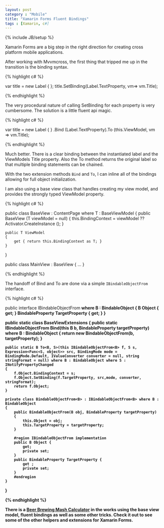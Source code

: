 ```yaml
---
layout: post
category : "Mobile"
title: "Xamarin Forms Fluent Bindings"
tags : [Xamarin, c#]
---
```

{% include JB/setup %}

Xamarin Forms are a big step in the right direction for creating cross platform mobile applications.

After working with Mvvmcross, the first thing that tripped me up in the transition is the binding syntax.

{% highlight c# %}

var title = new Label {  };
title.SetBinding<MainViewModel>(Label.TextProperty, vm=> vm.Title);

{% endhighlight %}

The very procedural nature of calling SetBinding for each property is very cumbersome.
The solution is a little fluent api magic.

{% highlight c# %}

var title = new Label {  }
  .Bind (Label.TextProperty).To (this.ViewModel, vm => vm.Title);

{% endhighlight %}

Much better. There is a clear binding between the instantiated label and the ViewModels Title property.
Also the To method returns the original label so that multiple binding statements can be chained.

With the two extension methods ```Bind``` and ```To```,
  I can inline all of the bindings allowing for full object initialization.

I am also using a base view class that handles creating my view model,
  and provides the strongly typed ViewModel property.

{% highlight c# %}

public class BaseView<T> : ContentPage where T : BaseViewModel
{
	public BaseView (T viewModel = null)
	{
		this.BindingContext = viewModel ?? Activator.CreateInstance<T> ();
	}

	public T ViewModel
	{
		get { return this.BindingContext as T; }
	}
}

public class MainView : BaseView<MainViewModel>
{
  ...
}

{% endhighlight %}

The handoff of Bind and To are done via a simple ```IBindableObjectFrom``` interface.

{% highlight c# %}

public interface IBindableObjectFrom<B> where B : BindableObject
{
  B Object { get; }
  BindableProperty TargetProperty { get; }
}

public static class BaseViewExtensions
{
	public static IBindableObjectFrom<B> Bind<B>(this B b, BindableProperty targetProperty) where B : BindableObject
	{
		return new BindableObjectFrom<B>(b, targetProperty);
	}

	public static B To<B, S>(this IBindableObjectFrom<B> f, S s, Expression<Func<S, object>> src, BindingMode mode = BindingMode.Default, IValueConverter converter = null, string stringFormat = null) where B : BindableObject where S : INotifyPropertyChanged
	{
		f.Object.BindingContext = s;
		f.Object.SetBinding(f.TargetProperty, src,mode, converter, stringFormat);
		return f.Object;
	}

	private class BindableObjectFrom<B> : IBindableObjectFrom<B> where B : BindableObject
	{
		public BindableObjectFrom(B obj, BindableProperty targetProperty)
		{
			this.Object = obj;
			this.TargetProperty = targetProperty;
		}

		#region IBindableObjectFrom implementation
		public B Object {
			get;
			private set;
		}
		public BindableProperty TargetProperty {
			get ;
			private set;
		}
		#endregion
	}
}

{% endhighlight %}

There is a [Beer Brewing Mash Calculator](https://github.com/mhail/MashCalc/)
  in the works using the base view model, fluent bindings as well as some other tricks.
  Check it out to see some of the other helpers and extensions for Xamarin Forms.
